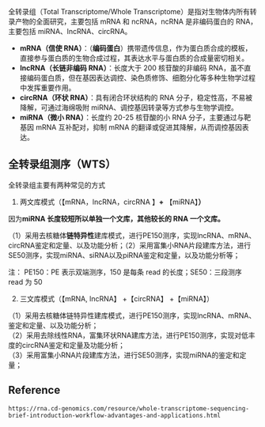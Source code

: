 全转录组（Total Transcriptome/Whole Transcriptome）是指对生物体内所有转录产物的全面研究，主要包括 mRNA 和 ncRNA，ncRNA 是非编码蛋白的 RNA，主要包括 miRNA、lncRNA、circRNA。

- **mRNA（信使 RNA）**：（**编码蛋白**）携带遗传信息，作为蛋白质合成的模板，直接参与蛋白质的生物合成过程，其表达水平与蛋白质的合成量密切相关。
- **lncRNA（长链非编码 RNA）**：长度大于 200 核苷酸的非编码 RNA，虽不直接编码蛋白质，但在基因表达调控、染色质修饰、细胞分化等多种生物学过程中发挥重要作用。
- **circRNA（环状 RNA）**：具有闭合环状结构的 RNA 分子，稳定性高，不易被降解，可通过海绵吸附 miRNA、调控基因转录等方式参与生物学调控。
- **miRNA（微小 RNA）**：长度约 20-25 核苷酸的小 RNA 分子，主要通过与靶基因 mRNA 互补配对，抑制 mRNA 的翻译或促进其降解，从而调控基因表达。

## 全转录组测序（WTS）

全转录组主要有两种常见的方式

1. 两文库模式（【mRNA，lncRNA，circRNA 】**+** 【miRNA】**）**

因为**miRNA 长度较短所以单独一个文库，其他较长的 RNA 一个文库。**

（1）采用去核糖体**链特异性**建库模式，进行PE150测序，实现lncRNA、mRNA、circRNA鉴定和定量、以及功能分析；（2）采用富集小RNA片段建库方法，进行SE50测序，实现miRNA、siRNA以及piRNA鉴定和定量，以及功能分析等；

注： PE150：PE 表示双端测序，150 是每条 read 的长度；SE50：三段测序 read 为 50

2. 三文库模式（【mRNA, lncRNA】 +【circRNA】 +【miRNA】）

（1）采用去核糖体链特异性建库模式，进行PE150测序，实现lncRNA、mRNA、鉴定和定量、以及功能分析；  
（2）采用去除线性RNA，富集环状RNA建库方法，进行PE150测序，实现对低丰度的circRNA鉴定和定量及功能分析；  
（3）采用富集小RNA片段建库方法，进行SE50测序，实现miRNA的鉴定和定量；

## Reference

```
https://rna.cd-genomics.com/resource/whole-transcriptome-sequencing-brief-introduction-workflow-advantages-and-applications.html
```